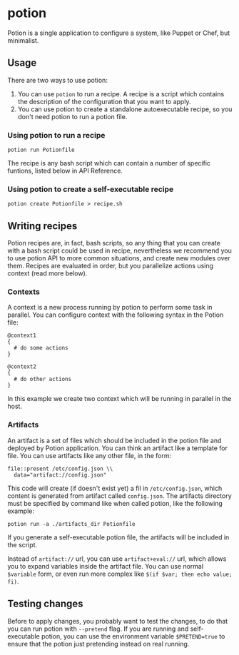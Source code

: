 # potion

Potion is a single application to configure a system, like Puppet or Chef,
but minimalist.

## Usage

There are two ways to use potion:

1. You can use `potion` to run a recipe. A recipe is a script which contains
   the description of the configuration that you want to apply.
2. You can use potion to create a standalone autoexecutable recipe, so you
   don't need potion to run a potion file.


### Using potion to run a recipe

~~~~ {.bash}
potion run Potionfile
~~~~

The recipe is any bash script which can contain a number of specific
funtions, listed below in API Reference.

### Using potion to create a self-executable recipe

~~~~~ {.bash}
potion create Potionfile > recipe.sh
~~~~~

## Writing recipes

Potion recipes are, in fact, bash scripts, so any thing that you can create
with a bash script could be used in recipe, nevertheless we recommend you to
use potion API to more common situations, and create new modules over them.
Recipes are evaluated in order, but you parallelize actions using context
(read more below).

### Contexts

A context is a new process running by potion to perform some task in
parallel. You can configure context with the following syntax in the Potion
file:

~~~~~~ {.bash}
@context1
{
  # do some actions
}

@context2
{
  # do other actions
}
~~~~~~

In this example we create two context which will be running in parallel in
the host.

### Artifacts

An artifact is a set of files which should be included in the potion file and
deployed by Potion application. You can think an artifact like a template
for file. You can use artifacts like any other file, in the form:

~~~~~ {.bash}
file::present /etc/config.json \\
  data="artifact://config.json"
~~~~~

This code will create (if doesn't exist yet) a fil in `/etc/config.json`,
which content is generated from artifact called `config.json`. The artifacts
directory must be specified by command like when called potion, like the
following example:

~~~~~ {.bash}
potion run -a ./artifacts_dir Potionfile
~~~~~

If you generate a self-executable potion file, the artifacts will be
included in the script.

Instead of `artifact://` url, you can use `artifact+eval://` url, which
allows you to expand variables inside the artifact file. You can use normal
`$variable` form, or even run more complex like `$(if $var; then echo value;
fi)`.

## Testing changes

Before to apply changes, you probably want to test the changes, to do that
you can run potion with `--pretend` flag. If you are running and
self-executable potion, you can use the environment variable `$PRETEND=true`
to ensure that the potion just pretending instead on real running.
